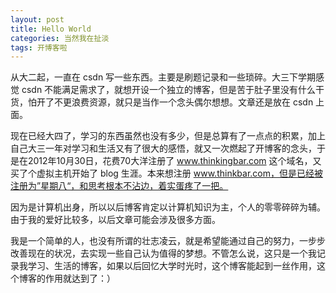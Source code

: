 ```yaml
---
layout: post
title: Hello World
categories: 当然我在扯淡
tags: 开博客啦
---
```


从大二起，一直在 csdn 写一些东西。主要是刷题记录和一些琐碎。大三下学期感觉 csdn 不能满足需求了，就想开设一个独立的博客，但是苦于肚子里没有什么干货，怕开了不更浪费资源，就只是当作一个念头偶尔想想。文章还是放在 csdn 上面。

现在已经大四了，学习的东西虽然也没有多少，但是总算有了一点点的积累，加上自己大三一年对学习和生活又有了很大的感悟，就又一次燃起了开博客的念头，于是在2012年10月30日，花费70大洋注册了 www.thinkingbar.com 这个域名，又买了个虚拟主机开始了 blog 生涯。本来想注册 www.thinkbar.com，但是已经被注册为”星期八“，和思考根本不沾边，着实蛋疼了一把。

因为是计算机出身，所以以后博客肯定以计算机知识为主，个人的零零碎碎为辅。由于我的爱好比较多，以后文章可能会涉及很多方面。

我是一个简单的人，也没有所谓的壮志凌云，就是希望能通过自己的努力，一步步改善现在的状况，去实现一些自己认为值得的梦想。不管怎么说，这只是一个我记录我学习、生活的博客，如果以后回忆大学时光时，这个博客能起到一丝作用，这个博客的作用就达到了：）